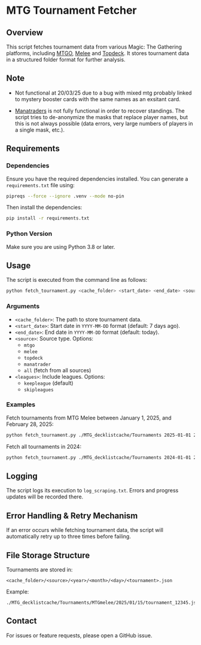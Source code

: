 # MTG Tournament Fetcher

## Overview
This script fetches tournament data from various Magic: The Gathering platforms, including [MTGO](https://www.mtgo.com/decklists), [Melee](https://melee.gg/Decklists) and [Topdeck](https://topdeck.gg). It stores tournament data in a structured folder format for further analysis.

## Note 
- Not functional at 20/03/25 due to a bug with mixed mtg probably linked to mystery booster cards with the same names as an exsitant card.

- [Manatraders](https://www.manatraders.com/tournaments/2) is not fully functional in order to recover standings. The script tries to de-anonymize the masks that replace player names, but this is not always possible (data errors, very large numbers of players in a single mask, etc.).
## Requirements

### Dependencies
Ensure you have the required dependencies installed. You can generate a `requirements.txt` file using:
```sh
pipreqs --force --ignore .venv --mode no-pin
```
Then install the dependencies:
```sh
pip install -r requirements.txt
```

### Python Version
Make sure you are using Python 3.8 or later.

## Usage
The script is executed from the command line as follows:
```sh
python fetch_tournament.py <cache_folder> <start_date> <end_date> <source> <leagues>
```

### Arguments
- `<cache_folder>`: The path to store tournament data.
- `<start_date>`: Start date in `YYYY-MM-DD` format (default: 7 days ago).
- `<end_date>`: End date in `YYYY-MM-DD` format (default: today).
- `<source>`: Source type. Options:
  - `mtgo`
  - `melee`
  - `topdeck`
  - `manatrader`
  - `all` (fetch from all sources)
- `<leagues>`: Include leagues. Options:
  - `keepleague` (default)
  - `skipleagues`

### Examples
Fetch tournaments from MTG Melee between January 1, 2025, and February 28, 2025:
```sh
python fetch_tournament.py ./MTG_decklistcache/Tournaments 2025-01-01 2025-02-28 melee keepleague
```

Fetch all tournaments in 2024:
```sh
python fetch_tournament.py ./MTG_decklistcache/Tournaments 2024-01-01 2024-12-31 all keepleague
```

## Logging
The script logs its execution to `log_scraping.txt`. Errors and progress updates will be recorded there.

## Error Handling & Retry Mechanism
If an error occurs while fetching tournament data, the script will automatically retry up to three times before failing.

## File Storage Structure
Tournaments are stored in:
```
<cache_folder>/<source>/<year>/<month>/<day>/<tournament>.json
```
Example:
```
./MTG_decklistcache/Tournaments/MTGmelee/2025/01/15/tournament_12345.json
```

## Contact
For issues or feature requests, please open a GitHub issue.


